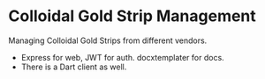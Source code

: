 # Colloidal Gold Strip Management

Managing Colloidal Gold Strips from different vendors.

- Express for web, JWT for auth. docxtemplater for docs.
- There is a Dart client as well.
